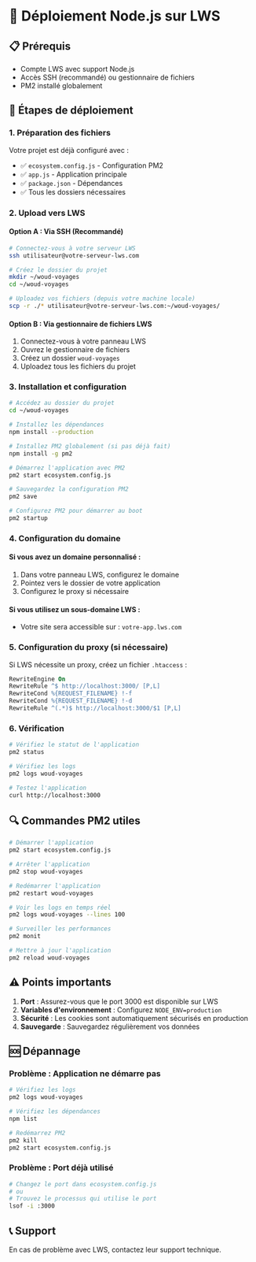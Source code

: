 # 🚀 Déploiement Node.js sur LWS

## 📋 Prérequis
- Compte LWS avec support Node.js
- Accès SSH (recommandé) ou gestionnaire de fichiers
- PM2 installé globalement

## 🔧 Étapes de déploiement

### 1. Préparation des fichiers
Votre projet est déjà configuré avec :
- ✅ `ecosystem.config.js` - Configuration PM2
- ✅ `app.js` - Application principale
- ✅ `package.json` - Dépendances
- ✅ Tous les dossiers nécessaires

### 2. Upload vers LWS

#### Option A : Via SSH (Recommandé)
```bash
# Connectez-vous à votre serveur LWS
ssh utilisateur@votre-serveur-lws.com

# Créez le dossier du projet
mkdir ~/woud-voyages
cd ~/woud-voyages

# Uploadez vos fichiers (depuis votre machine locale)
scp -r ./* utilisateur@votre-serveur-lws.com:~/woud-voyages/
```

#### Option B : Via gestionnaire de fichiers LWS
1. Connectez-vous à votre panneau LWS
2. Ouvrez le gestionnaire de fichiers
3. Créez un dossier `woud-voyages`
4. Uploadez tous les fichiers du projet

### 3. Installation et configuration

```bash
# Accédez au dossier du projet
cd ~/woud-voyages

# Installez les dépendances
npm install --production

# Installez PM2 globalement (si pas déjà fait)
npm install -g pm2

# Démarrez l'application avec PM2
pm2 start ecosystem.config.js

# Sauvegardez la configuration PM2
pm2 save

# Configurez PM2 pour démarrer au boot
pm2 startup
```

### 4. Configuration du domaine

#### Si vous avez un domaine personnalisé :
1. Dans votre panneau LWS, configurez le domaine
2. Pointez vers le dossier de votre application
3. Configurez le proxy si nécessaire

#### Si vous utilisez un sous-domaine LWS :
- Votre site sera accessible sur : `votre-app.lws.com`

### 5. Configuration du proxy (si nécessaire)

Si LWS nécessite un proxy, créez un fichier `.htaccess` :

```apache
RewriteEngine On
RewriteRule ^$ http://localhost:3000/ [P,L]
RewriteCond %{REQUEST_FILENAME} !-f
RewriteCond %{REQUEST_FILENAME} !-d
RewriteRule ^(.*)$ http://localhost:3000/$1 [P,L]
```

### 6. Vérification

```bash
# Vérifiez le statut de l'application
pm2 status

# Vérifiez les logs
pm2 logs woud-voyages

# Testez l'application
curl http://localhost:3000
```

## 🔍 Commandes PM2 utiles

```bash
# Démarrer l'application
pm2 start ecosystem.config.js

# Arrêter l'application
pm2 stop woud-voyages

# Redémarrer l'application
pm2 restart woud-voyages

# Voir les logs en temps réel
pm2 logs woud-voyages --lines 100

# Surveiller les performances
pm2 monit

# Mettre à jour l'application
pm2 reload woud-voyages
```

## ⚠️ Points importants

1. **Port** : Assurez-vous que le port 3000 est disponible sur LWS
2. **Variables d'environnement** : Configurez `NODE_ENV=production`
3. **Sécurité** : Les cookies sont automatiquement sécurisés en production
4. **Sauvegarde** : Sauvegardez régulièrement vos données

## 🆘 Dépannage

### Problème : Application ne démarre pas
```bash
# Vérifiez les logs
pm2 logs woud-voyages

# Vérifiez les dépendances
npm list

# Redémarrez PM2
pm2 kill
pm2 start ecosystem.config.js
```

### Problème : Port déjà utilisé
```bash
# Changez le port dans ecosystem.config.js
# ou
# Trouvez le processus qui utilise le port
lsof -i :3000
```

## 📞 Support
En cas de problème avec LWS, contactez leur support technique. 